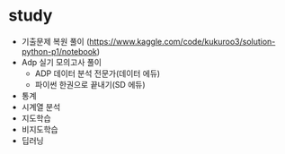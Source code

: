 # study
- 기출문제 복원 풀이 
  (https://www.kaggle.com/code/kukuroo3/solution-python-p1/notebook)
- Adp 실기 모의고사 풀이
  - ADP 데이터 분석 전문가(데이터 에듀)
  - 파이썬 한권으로 끝내기(SD 에듀)
- 통계
- 시계열 분석
- 지도학습
- 비지도학습
- 딥러닝
